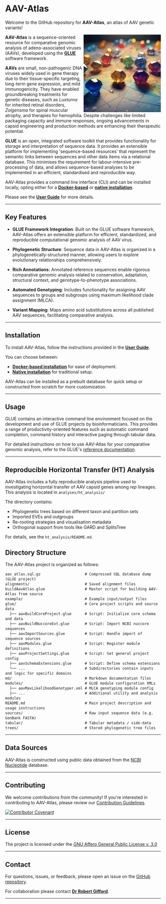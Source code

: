 # AAV-Atlas


Welcome to the GitHub repository for **AAV-Atlas**, an atlas of AAV genetic variants!

<img src="md/aav-atlas-logo.png" align="right" alt="" width="250" />

**AAV-Atlas** is a sequence-oriented resource for comparative genomic analysis of adeno-associated viruses (AAVs), developed using the **[GLUE](https://github.com/giffordlabcvr/gluetools)** software framework. 

**AAVs** are small, non-pathogenic DNA viruses widely used in gene therapy due to their tissue-specific targeting, long-term gene expression, and mild immunogenicity. They have enabled groundbreaking treatments for genetic diseases, such as *Luxturna* for inherited retinal disorders, *Zolgensma* for spinal muscular atrophy, and therapies for hemophilia. Despite challenges like limited packaging capacity and immune responses, ongoing advancements in capsid engineering and production methods are enhancing their therapeutic potential.

**GLUE** is an open, integrated software toolkit that provides functionality for storage and interpretation of sequence data. It provides an extensible platform for implementing 'sequence-based resources' that represent the semantic links between sequences and other data items via a relational database. This minimises the requirement for labour-intensive pre-processing of data, and allows sequence-based analyses to be implemented in an efficient, standardised and reproducible way.

AAV-Atlas provides a command line interface (CLI) and can be installed locally, opting either for a **[Docker-based](https://github.com/giffordlabcvr/AAV-Atlas/wiki/Docker-Installation)** or **[native installation](https://github.com/giffordlabcvr/AAV-Atlas/wiki/Native-Installation)**.

Please see the **[User Guide](https://github.com/giffordlabcvr/AAV-Atlas/wiki)** for more details.

* * * * *

## Key Features

- **GLUE Framework Integration**: Built on the GLUE software framework, AAV-Atlas offers an extensible platform for efficient, standardized, and reproducible computational genomic analysis of AAV virus.

- **Phylogenetic Structure**: Sequence data in AAV-Atlas is organized in a phylogenetically-structured manner, allowing users to explore evolutionary relationships comprehensively.

- **Rich Annotations**: Annotated reference sequences enable rigorous comparative genomic analysis related to conservation, adaptation, structural context, and genotype-to-phenotype associations.

- **Automated Genotyping**: Includes functionality for assigning AAV sequences to groups and subgroups using maximum likelihood clade assignment (MLCA).

- **Variant Mapping**: Maps amino acid substitutions across all published AAV sequences, facilitating comparative analysis.


* * * * *

Installation
------------

To install AAV-Atlas, follow the instructions provided in the **[User Guide](https://github.com/giffordlabcvr/AAV-Atlas/wiki)**.

You can choose between:

-   **[Docker-based installation](https://github.com/giffordlabcvr/AAV-Atlas/wiki/Docker-Installation)** for ease of deployment.
-   **[Native installation](https://github.com/giffordlabcvr/AAV-Atlas/wiki/Native-Installation)** for traditional setup.

AAV-Atlas can be installed as a prebuilt database for quick setup or constructed from scratch for more customization.

* * * * *

## Usage

GLUE contains an interactive command line environment focused on the development and use of GLUE projects by bioinformaticians. This provides a range of productivity-oriented features such as automatic command completion, command history and interactive paging through tabular data. 

For detailed instructions on how to use AAV-Atlas for your comparative genomic analysis, refer to the GLUE's [reference documentation](https://github.com/giffordlabcvr/gluetools/wiki/).

* * * * *

##  Reproducible Horizontal Transfer (HT) Analysis

AAV-Atlas includes a fully reproducible analysis pipeline used to investigating horizontal transfer of AAV capsid genes among *rep* lineages. This analysis is located in `analyses/ht_analysis/`

The directory contains:

-   Phylogenetic trees based on different taxon and partition sets
-   Imported EVEs and outgroups
-   Re-rooting strategies and visualisation metadata
-   Orthogonal support from tools like GARD and SplitsTree

For details, see the `ht_analysis/README.md`.


## Directory Structure

The AAV-Atlas project is organized as follows:

```
aav_atlas.sql.gz                    # Compressed SQL database dump (GLUE project)
alignments/                         # Saved alignment files
buildAavAtlas.glue                  # Master script for building AAV-Atlas from source
example/                            # Example input/output files
glue/                               # Core project scripts and source data
  ├── aavBuildCoreProject.glue      # Script: Initialize core schema and data
  ├── aavBuildNuccoreExt.glue       # Script: Import NCBI nuccore sequences
  ├── aavImportSources.glue         # Script: Handle import of sequence sources
  ├── aavModules.glue               # Script: Register module definitions
  ├── aavProjectSettings.glue       # Script: Set general project config
  ├── aavSchemaExtensions.glue      # Script: Define schema extensions
  └── ...                           # Subdirectories contain inputs and logic for specific domains
md/                                 # Markdown documentation files
modules/                            # GLUE module configuration XMLs
  ├── aavMaxLikelihoodGenotyper.xml # MLCA genotyping module config
  ├── ...                           # Additional utility and analysis modules
README.md                           # Main project description and usage instructions
sources/                            # Raw input sequence data (e.g. GenBank FASTA)
tabular/                            # Tabular metadata / side-data
trees/                              # Stored phylogenetic tree files
```

* * * * *

## Data Sources

AAV-Atlas is constructed using public data obtained from the [NCBI Nucleotide](https://www.ncbi.nlm.nih.gov/nuccore) database.

* * * * *

## Contributing

We welcome contributions from the community! If you're interested in contributing to AAV-Atlas, please review our [Contribution Guidelines](./md/CONTRIBUTING.md).

[![Contributor Covenant](https://img.shields.io/badge/Contributor%20Covenant-2.1-4baaaa.svg)](./md/code_of_conduct.md)

* * * * *

## License

The project is licensed under the [GNU Affero General Public License v. 3.0](https://www.gnu.org/licenses/agpl-3.0.en.html)

* * * * *

## Contact

For questions, issues, or feedback, please open an issue on the [GitHub repository](https://github.com/giffordlabcvr/AAV-Atlas/issues).

For collaboration please contact **[Dr Robert Gifford](mailto:robjgiff@gmail.com)**.


* * * * *
